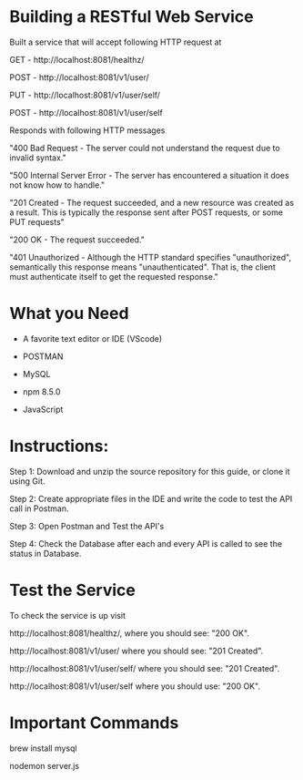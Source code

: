 # Building a RESTful Web Service

Built a service that will accept following HTTP request at 

GET - http://localhost:8081/healthz/

POST - http://localhost:8081/v1/user/

PUT - http://localhost:8081/v1/user/self/

POST - http://localhost:8081/v1/user/self

Responds with following HTTP messages

"400 Bad Request - The server could not understand the request due to invalid syntax."

"500 Internal Server Error - The server has encountered a situation it does not know how to handle."

"201 Created - The request succeeded, and a new resource was created as a result. This is typically the response sent after POST requests, or some PUT requests"

"200 OK - The request succeeded."

"401 Unauthorized - Although the HTTP standard specifies "unauthorized", semantically this response means "unauthenticated". That is, the client must authenticate itself to get the requested response."

# What you Need 

* A favorite text editor or IDE (VScode)

* POSTMAN

* MySQL

* npm 8.5.0

* JavaScript

# Instructions:

Step 1: Download and unzip the source repository for this guide, or clone it using Git.

Step 2: Create appropriate files in the IDE and write the code to test the API call in Postman.

Step 3: Open Postman and Test the API's

Step 4: Check the Database after each and every API is called to see the status in Database. 


# Test the Service

To check the service is up visit 

http://localhost:8081/healthz/, where you should see: "200 OK".

http://localhost:8081/v1/user/ where you should see: "201 Created".

http://localhost:8081/v1/user/self/ where you should see: "201 Created".

http://localhost:8081/v1/user/self where you should use: "200 OK".

# Important Commands

brew install mysql

nodemon server.js 
